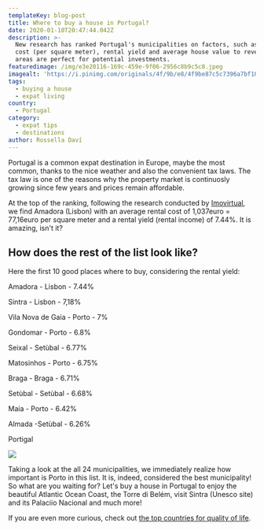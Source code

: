 ```yaml
---
templateKey: blog-post
title: Where to buy a house in Portugal?
date: 2020-01-10T20:47:44.042Z
description: >-
  New research has ranked Portugal's municipalities on factors, such as rental
  cost (per square meter), rental yield and average house value to reveal which
  areas are perfect for potential investments.
featuredimage: /img/e3e20116-169c-459e-9f06-2956c8b9c5c8.jpeg
imagealt: 'https://i.pinimg.com/originals/4f/9b/e8/4f9be87c5c7396a7bf100ca8993d2598.jpg'
tags:
  - buying a house
  - expat living
country:
  - Portugal
category:
  - expat tips
  - destinations
author: Rossella Daví
---
```

Portugal is a common expat destination in Europe, maybe the most common, thanks to the nice weather and also the convenient tax laws. The tax law is one of the reasons why the property market is continuosly growing since few years and prices remain affordable.

At the top of the ranking, following the research conducted by [Imovirtual](https://www.imovirtual.com/en/noticias/guia-para-comprar-casa/portugal-s-best-buy-to-let-hotspots-id133.html), we find Amadora (Lisbon) with an average rental cost of 1,037euro = 77,16euro per square meter and a rental yield (rental income) of 7.44%. It is amazing, isn't it?

## How does the rest of the list look like?

Here the first 10 good places where to buy, considering the rental yield:

Amadora - Lisbon - 7.44%

Sintra - Lisbon - 7,18%

Vila Nova de Gaia - Porto - 7%

Gondomar - Porto - 6.8%

Seixal - Setùbal - 6.77%

Matosinhos - Porto - 6.75%

Braga - Braga - 6.71%

Setùbal - Setùbal - 6.68%

Maia - Porto - 6.42%

Almada -Setùbal - 6.26%

Portigal

![](/img/3e2853c9-5723-42b6-8ff8-6c8158c15f42.jpeg)

Taking a look at the all 24 municipalities, we immediately realize how important is Porto in this list. It is, indeed, considered the best municipality! So what are you waiting for? Let's buy a house in Portugal to enjoy the beautiful Atlantic Ocean Coast, the Torre di Belém, visit Sintra (Unesco site) and its Palaciio Nacional and much more!

If you are even more curious, check out [the top countries for quality of life](<https://www.thexpatmagazine.com/blog/2019-11-20-does-the-cost-o-living-always-match-with-the-quality-of-life/ >).
